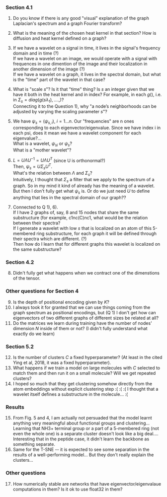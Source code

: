 ### Section 4.1

1) Do you know if there is any good "visual" explanation of the graph Laplacian's spectrum and a graph Fourier transform?

2) What is the meaning of the chosen heat kernel in that section? How is diffusion and heat kernel defined on a graph?

3) If we have a wavelet on a signal in time, it lives in the signal's frequency domain and in time (?)\
If we have a wavelet on an image, we would operate with a signal with frequences in one dimention of the image and their localization in another dimension of the image (?)\
If we have a wavelet on a graph, it lives in the spectral domain, but what is the "time" part of the wavelet in that case?

4) What is "scale $s$"? Is it that "time" thing? Is $s$ an integer given that we have it both in the heat kernel and in index? For example, in each $g()$, i.e. in $\Sigma_s=diag(g(s\lambda_1),....,)$?\
Connecting it to the Question 1), why "a node’s neighborhoods can be adjusted by varying the scaling parameter $s$"?

5) We have $\psi_s=(\psi_{s,i}),~i=1...n$. Our "frequencies" are n ones corresponding to each eigenvector/eigenvalue. Since we have index i in each psi, does it mean we have a wavelet component for each eigenvalue?...\
What is a wavelet, $\psi_{si}$ or $\psi_{s}$?\
What is a "mother wavelet"?

6) $L = U\Lambda U^{-1}=U\Lambda U^T$ (since U is orthonormal?)\
Then, $\psi_s=U\Sigma_sU^T$.\
What's the relation between $\Lambda \text{ and } \Sigma_s$?\
Intuitively, I thought that $\Sigma_s$ a filter that we apply to the spectrum of a graph. So in my mind it kind of already has the meaning of a wavelet. But then I don't fully get what $\psi_s$ is.
Or do we just need $U$ to define anything that lies in the spectral domain of our graph??

7) Connected to Q 1), 6).\
If I have 2 graphs of, say, 8 and 15 nodes that share the same substructure (for example, c1nc(C)nc1, what would be the relation between their spectra?\
If I generate a wavelet with low $s$ that is localized on an atom of this 5-membered ring substructure, for each graph it will be defined through their spectra which are different. (?)\
Then how do I learn that for different graphs this wavelet is localized on the same substructure?

### Section 4.2

8) Didn't fully get what happens when we contract one of the dimenstions of the tensor.

### Other questions for Section 4
9) Is the depth of positional encoding given by $K$?
10) I always took it for granted that we can use things coming from the graph spectrum as positional encodings, but (Q 1) I don't get how can eigenvectors of two different graphs of different sizes be related at all?
11) Do the matrices we learn during training have the number of nodes' dimension $N$ inside of them or not? (I didn't fully understand what exactly do we learn)

### Section 5.2
12) Is the number of clusters $C$ a fixed hyperparameter? (At least in the cited Ying et al, 2018, it was a fixed hyperparameter). 
13) What happens if we train a model on large molecules with $C$ selected to match them and then run it on a small molecule? Will we get repeated clusters? 
14) I hoped so much that they get clustering somehow directly from the atom embeddings without explicit clustering step :( :( :( I thought that a wavelet itself defines a substructure in the molecule... :(

### Results
15) From Fig. 5 and 4, I am actually not persuaded that the model learnt anything very meaningful about functional groups and clustering... Learning that NH3+ terminal group or a part of a 5-membered ring (not even the whole one) is a separate cluster doesn't look like a big deal.... Interesting that in the peptide case, it didn't learn the backbone as something separate.
16) Same for the T-SNE -- it is expected to see some separation in the results of a well-performing model... But they don't really explain the clusters...

### Other questions
17) How numerically stable are networks that have eigenvector/eigenvalaue computations in them? Is it ok to use float32 in them?
